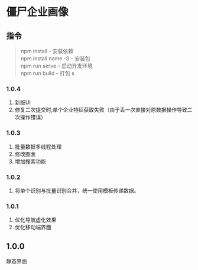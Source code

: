 # 僵尸企业画像

## 指令
 
> npm install - 安装依赖  
> npm install name -S   - 安装包  
> npm run serve - 启动开发环境  
> npm run build - 打包  s

### 1.0.4
1. 新版UI
2. 修复二次提交时,单个企业特征获取失败（由于丢一次直接对原数据操作导致二次操作错误）

### 1.0.3
1. 批量数据多线程处理
2. 修改图表
3. 增加搜索功能

### 1.0.2
1. 将单个识别与批量识别合并，统一使用模板传递数据。

### 1.0.1
1. 优化导航虚化效果
2. 优化移动端界面

## 1.0.0
静态界面